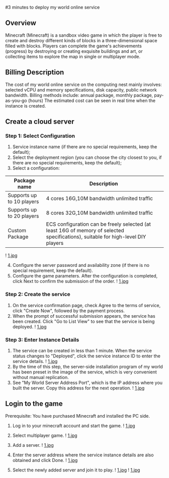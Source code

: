 #3 minutes to deploy my world online service

## Overview

Minecraft (Minecraft) is a sandbox video game in which the player is free to create and destroy different kinds of blocks in a three-dimensional space filled with blocks. Players can complete the game's achievements (progress) by destroying or creating exquisite buildings and art, or collecting items to explore the map in single or multiplayer mode.

## Billing Description

The cost of my world online service on the computing nest mainly involves: selected vCPU and memory specifications, disk capacity, public network bandwidth.
Billing methods include: annual package, monthly package, pay-as-you-go (hours)
The estimated cost can be seen in real time when the instance is created.

## Create a cloud server

### Step 1: Select Configuration

1. Service instance name (if there are no special requirements, keep the default);
2. Select the deployment region (you can choose the city closest to you, if there are no special requirements, keep the default);
3. Select a configuration:

| Package name | Description |
| ----------- | -------------------------------- |
| Supports up to 10 players | 4 cores 16G,10M bandwidth unlimited traffic |
| Supports up to 20 players | 8 cores 32G,10M bandwidth unlimited traffic |
| Custom Package | ECS configuration can be freely selected (at least 16G of memory of selected specifications), suitable for high-level DIY players |
! [1.jpg](1.jpg)

4. Configure the server password and availability zone (if there is no special requirement, keep the default).
5. Configure the game parameters. After the configuration is completed, click Next to confirm the submission of the order.
! [1.jpg](2.jpg)

### Step 2: Create the service

1. On the service confirmation page, check Agree to the terms of service, click "Create Now", followed by the payment process.
2. When the prompt of successful submission appears, the service has been created. Click "Go to List View" to see that the service is being deployed.
! [1.jpg](3.jpg)

### Step 3: Enter Instance Details

1. The service can be created in less than 1 minute. When the service status changes to "Deployed", click the service instance ID to enter the service details.
! [1.jpg](4.jpg)
2. By the time of this step, the server-side installation program of my world has been preset in the image of the service, which is very convenient without manual replication.
3. See "My World Server Address Port", which is the IP address where you built the server. Copy this address for the next operation.
! [1.jpg](5.jpg)

## Login to the game

Prerequisite: You have purchased Minecraft and installed the PC side.

1. Log in to your minecraft account and start the game.
! [1.jpg](6.jpg)

2. Select multiplayer game.
! [1.jpg](7.jpg)

3. Add a server.
! [1.jpg](8.jpg)

4. Enter the server address where the service instance details are also obtained and click Done.
! [1.jpg](9.jpg)

5. Select the newly added server and join it to play.
! [1.jpg](10.jpg)
! [1.jpg](11.jpg)
